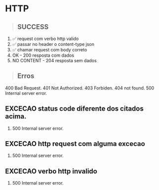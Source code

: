 # HTTP

> ## SUCCESS
1. ✅ request com verbo http valido
2. ✅ passar no header o content-type json
3. ✅ chamar request com body correto
4. OK - 200 resposta com dados
5. NO CONTENT - 204 resposta sem dados

> ## Erros
400 Bad Request.
401 Not Authorized.
403 Forbiden.
404 not found.
500 Internal server error.

## EXCECAO status code diferente dos citados acima.
1. 500 Internal server error.

## EXCECAO http request com alguma excecao
1. 500 Internal server error.

## EXCECAO verbo http invalido
1. 500 Internal server error.